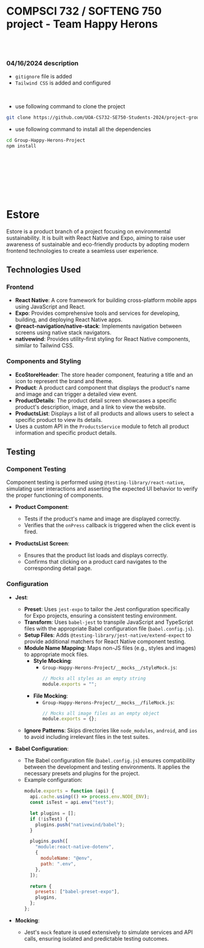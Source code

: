 # COMPSCI 732 / SOFTENG 750 project - Team Happy Herons
<br>
<br>

### 04/16/2024 description
- `gitignore` file is added
- `Tailwind CSS` is added and configured

<br>

- use following command to clone the project
```bash
git clone https://github.com/UOA-CS732-SE750-Students-2024/project-group-happy-herons.git
```

- use following command to install all the dependencies
```bash
cd Group-Happy-Herons-Project
npm install
```

<br>
<br>
<br>
<br>
<br>
<br>

# Estore

Estore is a product branch of a project focusing on environmental sustainability. It is built with React Native and Expo, aiming to raise user awareness of sustainable and eco-friendly products by adopting modern frontend technologies to create a seamless user experience.

## Technologies Used

### Frontend
- **React Native**: A core framework for building cross-platform mobile apps using JavaScript and React.
- **Expo**: Provides comprehensive tools and services for developing, building, and deploying React Native apps.
- **@react-navigation/native-stack**: Implements navigation between screens using native stack navigators.
- **nativewind**: Provides utility-first styling for React Native components, similar to Tailwind CSS.

### Components and Styling
- **EcoStoreHeader**: The store header component, featuring a title and an icon to represent the brand and theme.
- **Product**: A product card component that displays the product's name and image and can trigger a detailed view event.
- **ProductDetails**: The product detail screen showcases a specific product's description, image, and a link to view the website.
- **ProductsList**: Displays a list of all products and allows users to select a specific product to view its details.
- Uses a custom API in the `ProductsService` module to fetch all product information and specific product details.

## Testing

### Component Testing
Component testing is performed using `@testing-library/react-native`, simulating user interactions and asserting the expected UI behavior to verify the proper functioning of components.

- **Product Component**:
  - Tests if the product's name and image are displayed correctly.
  - Verifies that the `onPress` callback is triggered when the click event is fired.

- **ProductsList Screen**:
  - Ensures that the product list loads and displays correctly.
  - Confirms that clicking on a product card navigates to the corresponding detail page.

### Configuration
- **Jest**:
  - **Preset**: Uses `jest-expo` to tailor the Jest configuration specifically for Expo projects, ensuring a consistent testing environment.
  - **Transform**: Uses `babel-jest` to transpile JavaScript and TypeScript files with the appropriate Babel configuration file (`babel.config.js`).
  - **Setup Files**: Adds `@testing-library/jest-native/extend-expect` to provide additional matchers for React Native component testing.
  - **Module Name Mapping**: Maps non-JS files (e.g., styles and images) to appropriate mock files.
    - **Style Mocking**:
      - `Group-Happy-Herons-Project/__mocks__/styleMock.js`:
        ```js
        // Mocks all styles as an empty string
        module.exports = "";
        ```
    - **File Mocking**:
      - `Group-Happy-Herons-Project/__mocks__/fileMock.js`:
        ```js
        // Mocks all image files as an empty object
        module.exports = {};
        ```
  - **Ignore Patterns**: Skips directories like `node_modules`, `android`, and `ios` to avoid including irrelevant files in the test suites.

- **Babel Configuration**:
  - The Babel configuration file (`babel.config.js`) ensures compatibility between the development and testing environments. It applies the necessary presets and plugins for the project.
  - Example configuration:
    ```js
    module.exports = function (api) {
      api.cache.using(() => process.env.NODE_ENV);
      const isTest = api.env("test");

      let plugins = [];
      if (!isTest) {
        plugins.push("nativewind/babel");
      }

      plugins.push([
        "module:react-native-dotenv",
        {
          moduleName: "@env",
          path: ".env",
        },
      ]);

      return {
        presets: ["babel-preset-expo"],
        plugins,
      };
    };
    ```

- **Mocking**:
  - Jest's `mock` feature is used extensively to simulate services and API calls, ensuring isolated and predictable testing outcomes.


